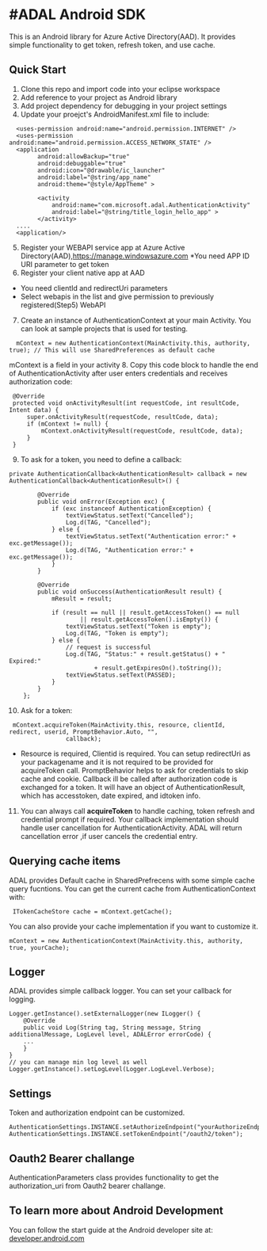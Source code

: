 #ADAL Android SDK
===========

This is an Android library for Azure Active Directory(AAD). It provides simple functionality to get token, refresh token, and use cache. 

## Quick Start

1. Clone this repo and import code into your eclipse workspace
2. Add reference to your project as Android library
3. Add project dependency for debugging in your project settings
4. Update your proejct's AndroidManifest.xml file to include:
```
  <uses-permission android:name="android.permission.INTERNET" />
  <uses-permission android:name="android.permission.ACCESS_NETWORK_STATE" />
  <application
        android:allowBackup="true"
        android:debuggable="true"
        android:icon="@drawable/ic_launcher"
        android:label="@string/app_name"
        android:theme="@style/AppTheme" >
        
        <activity
            android:name="com.microsoft.adal.AuthenticationActivity"
            android:label="@string/title_login_hello_app" >
        </activity>
  ....
  <application/>
```
5. Register your WEBAPI service app at Azure Active Directory(AAD),https://manage.windowsazure.com 
  *You need APP ID URI parameter to get token
6. Register your client native app at AAD
  * You need clientId and redirectUri parameters 
  * Select webapis in the list and give permission to previously registered(Step5) WebAPI 
7. Create an instance of AuthenticationContext at your main Activity. You can look at sample projects that is used for testing.
```
  mContext = new AuthenticationContext(MainActivity.this, authority, true); // This will use SharedPreferences as default cache
```
  mContext is a field in your activity
8. Copy this code block to handle the end of AuthenticationActivity after user enters credentials and receives authorization code:
```
 @Override
 protected void onActivityResult(int requestCode, int resultCode, Intent data) {
     super.onActivityResult(requestCode, resultCode, data);
     if (mContext != null) {
         mContext.onActivityResult(requestCode, resultCode, data);
     }
 }
```
9. To ask for a token, you need to define a callback:
```
private AuthenticationCallback<AuthenticationResult> callback = new AuthenticationCallback<AuthenticationResult>() {

        @Override
        public void onError(Exception exc) {
            if (exc instanceof AuthenticationException) {
                textViewStatus.setText("Cancelled");
                Log.d(TAG, "Cancelled");
            } else {
                textViewStatus.setText("Authentication error:" + exc.getMessage());
                Log.d(TAG, "Authentication error:" + exc.getMessage());
            }
        }

        @Override
        public void onSuccess(AuthenticationResult result) {
            mResult = result;

            if (result == null || result.getAccessToken() == null
                    || result.getAccessToken().isEmpty()) {
                textViewStatus.setText("Token is empty");
                Log.d(TAG, "Token is empty");
            } else {
                // request is successful
                Log.d(TAG, "Status:" + result.getStatus() + " Expired:"
                        + result.getExpiresOn().toString());
                textViewStatus.setText(PASSED);
            }
        }
    };
```
10. Ask for a token:
```
 mContext.acquireToken(MainActivity.this, resource, clientId, redirect, userid, PromptBehavior.Auto, "",
                callback);
```
  * Resource is required, Clientid is required. You can setup redirectUri as your packagename and it is not required to be provided for acquireToken call. PromptBehavior helps to ask for credentials to skip cache and cookie. Callback ill be called after authorization code is exchanged for a token. It will have an object of AuthenticationResult, which has accesstoken, date expired, and idtoken info. 
11. You can always call **acquireToken** to handle caching, token refresh and credential prompt if required. Your callback implementation should handle user cancellation for AuthenticationActivity. ADAL will return cancellation error ,if user cancels the credential entry.

## Querying cache items
ADAL provides Default cache in SharedPrefrecens with some simple cache query fucntions. You can get the current cache from AuthenticationContext with:
```
 ITokenCacheStore cache = mContext.getCache();
```
You can also provide your cache implementation if you want to customize it.
```
mContext = new AuthenticationContext(MainActivity.this, authority, true, yourCache);
```

## Logger
ADAL provides simple callback logger. You can set your callback for logging.
```
Logger.getInstance().setExternalLogger(new ILogger() {
    @Override
    public void Log(String tag, String message, String additionalMessage, LogLevel level, ADALError errorCode) {
    ...
    }
}
// you can manage min log level as well
Logger.getInstance().setLogLevel(Logger.LogLevel.Verbose);
```

## Settings
Token and authorization endpoint can be customized.
```
AuthenticationSettings.INSTANCE.setAuthorizeEndpoint("yourAuthorizeEndpoint");
AuthenticationSettings.INSTANCE.setTokenEndpoint("/oauth2/token");
```

## Oauth2 Bearer challange
AuthenticationParameters class provides functionality to get the authorization_uri from Oauth2 bearer challange.

## To learn more about Android Development

You can follow the start guide at the Android developer site at: [developer.android.com](http://developer.android.com/index.html)
